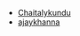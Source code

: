 - [Chaitalykundu](https://github.com/Chaitalykundu)
- [ajaykhanna](https://github.com/ajaykhanna123)

